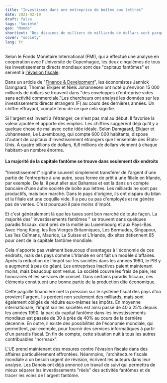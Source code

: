 ```yaml
---
title: "Investissez dans une entreprise de boîtes aux lettres"
date: 2021-02-19
draft: false
tags: "Société"
geo: "Monde"
shorttext: "Des dizaines de milliers de milliards de dollars sont parqués dans quelques paradis fiscaux. Cet argent n'est pas productif, mais il est bon marché."
cover: "society"
lang: fr
---
```


Selon le Fonds Monétaire International (FMI), qui a effectué une analyse en coopération avec l'Université de Copenhague, les deux cinquièmes de tous les investissements directs mondiaux sont des "capitaux fantômes" et servent à [l'évasion fiscale](https://www.n-tv.de/wirtschaft/40-Prozent-aller-Investments-sind-Steuerflucht-article21266926.html "40 Prozent aller Investments sind Steuerflucht").

Dans un article de "[Finance & Development](https://www.imf.org/external/pubs/ft/fandd/2019/09/the-rise-of-phantom-FDI-in-tax-havens-damgaard.htm "The Rise of Phantom Investments")", les économistes Jannick Damgaard, Thomas Elkjaer et Niels Johannesen ont noté qu'environ 15 000 milliards de dollars se trouvent dans "des enveloppes d'entreprise vides sans activité commerciale."Les chercheurs ont analysé les données sur les investissements directs étrangers (F) au cours des dernières années. Un chiffre effrayant, compte tenu de ce que cela signifie.

Si l'argent est investi à l'étranger, ce n'est pas mal au début. Il favorise la valeur ajoutée et apporte des emplois. Les chiffres suggèrent déjà qu'il y a quelque chose de mal avec cette idée idéale. Selon Damgaard, Elkjaer et Johannesen, Le Luxembourg, qui compte 600 000 habitants, dispose d'autant de capitaux d'investissement étrangers que l'ensemble des États-Unis. À quatre billions de dollars, 6,6 millions de dollars viennent à chaque habitant-un nombre énorme.

#### La majorité de la capitale fantôme se trouve dans seulement dix endroits

"Investissement" signifie souvent simplement transférer de l'argent d'une partie de l'entreprise à une autre, sous forme de prêt à une filiale en Irlande, par exemple. De là, il peut aller aux Bahamas et est là dans un compte bancaire d'une autre société de boîte aux lettres. Les milliards ne sont pas productifs, mais bon marché. Dans le pays d'origine, ils ont disparu du bilan et la filiale est une coquille vide. Il a peu ou pas d'employés et ne génère pas de ventes. C'est pourquoi il paie moins d'impôt.

Et c'est généralement là que les taxes sont bon marché de toute façon. La majorité des" investissements fantômes " se trouvent dans quelques paradis fiscaux, dont près de la moitié au Luxembourg et aux Pays-Bas. Avec Hong Kong, les Îles Vierges Britanniques, Les Bermudes, Singapour, Les îles Caïmans, Maurice, La Suisse et L'Irlande, dix sites détiennent 85 pour cent de la capitale fantôme mondiale.

Cela n'apporte pas vraiment beaucoup d'avantages à l'économie de ces endroits, mais des pays comme L'Irlande en ont fait un modèle d'affaires. Après la réduction de l'impôt sur les sociétés dans les années 1980, le PIB y a augmenté à pas de géant. Les entreprises inactives paient maintenant moins, mais beaucoup sont venus. La société couvre les frais de paie, les honoraires et les services de conseil. Dans certains paradis fiscaux, ces éléments constituent une bonne partie de la production dite économique.

Cette pagaille financière met la pression sur le système fiscal des pays d'où provient l'argent. Ils perdent non seulement des milliards, mais sont également obligés de réduire eux-mêmes les impôts. En moyenne internationale, l'impôt sur les sociétés est ainsi passé de 40 à 25% depuis les années 1990. la part du capital fantôme dans les investissements mondiaux est passée de 30 à près de 40% au cours de la dernière décennie. En outre, il existe des possibilités de l'économie mondiale, qui permettent, par exemple, pour fournir des services informatiques à partir d'un paradis fiscal. En fin de compte, cette situation nuit à tous les autres contribuables "normaux".

L'UE prend maintenant des mesures contre l'évasion fiscale dans des affaires particulièrement effrontées. Néanmoins, l'architecture fiscale mondiale a un besoin urgent de révision, écrivent les auteurs dans leur analyse. Les Danois ont déjà annoncé un travail de suivi qui permettra de mieux séparer les investissements "réels" des activités fantômes et de tracer les voies de l'argent fantôme.
